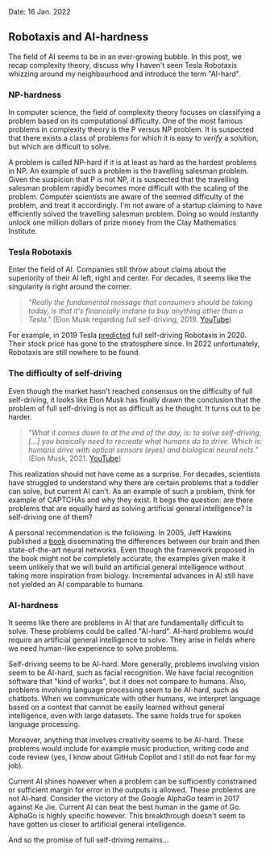Date: 16 Jan. 2022

## Robotaxis and AI-hardness
The field of AI seems to be in an ever-growing bubble.
In this post, we recap complexity theory, discuss why I haven't seen Tesla Robotaxis whizzing around my neighbourhood and introduce the term "AI-hard".

### NP-hardness
In computer science, the field of complexity theory focuses on classifying a problem based on its computational difficulty.
One of the most famous problems in complexity theory is the P versus NP problem.
It is suspected that there exists a class of problems for which it is easy to _verify_ a solution, but which are difficult to solve.

A problem is called NP-hard if it is at least as hard as the hardest problems in NP.
An example of such a problem is the travelling salesman problem.
Given the suspicion that P is not NP, it is suspected that the travelling salesman problem rapidly becomes more difficult with the scaling of the problem.
Computer scientists are aware of the seemed difficulty of the problem, and treat it accordingly. 
I'm not aware of a startup claiming to have efficiently solved the travelling salesman problem.
Doing so would instantly unlock one million dollars of prize money from the Clay Mathematics Institute.

### Tesla Robotaxis
Enter the field of AI.
Companies still throw about claims about the superiority of their AI left, right and center.
For decades, it seems like the singularity is right around the corner.

> _"Really the fundamental message that consumers should be taking today, is that it's financially instane to buy anything other than a Tesla."_ (Elon Musk regarding full self-driving, 2019. [YouTube](https://www.youtube.com/watch?v=F8TLsdpYsow))

For example, in 2019 Tesla [predicted](https://www.youtube.com/watch?v=0GnH_C6NrOM) full self-driving Robotaxis in 2020.
Their stock price has gone to the stratosphere since.
In 2022 unfortunately, Robotaxis are still nowhere to be found.

### The difficulty of self-driving
Even though the market hasn't reached consensus on the difficulty of full self-driving, it looks like Elon Musk has finally drawn the conclusion that the problem of full self-driving is not as difficult as he thought.
It turns out to be harder.

> _"What it comes down to at the end of the day, is: to solve self-driving, [...] you basically need to recreate what humans do to drive. Which is: humans drive with optical sensors (eyes) and biological neural nets."_ (Elon Musk, 2021. [YouTube](https://www.youtube.com/watch?v=DxREm3s1scA&t=3945s))

This realization should not have come as a surprise.
For decades, scientists have struggled to understand why there are certain problems that a toddler can solve, but current AI can't.
As an example of such a problem, think for example of CAPTCHAs and why they exist.
It begs the question: are there problems that are equally hard as solving artificial general intelligence?
Is self-driving one of them?

A personal recommendation is the following.
In 2005, Jeff Hawkins published a [book](https://en.wikipedia.org/wiki/On_Intelligence) disseminating the differences between our brain and then state-of-the-art neural networks.
Even though the framework proposed in the book might not be completely accurate, the examples given make it seem unlikely that we will build an artificial general intelligence without taking more inspiration from biology.
Incremental advances in AI still have not yielded an AI comparable to humans.

### AI-hardness 
It seems like there are problems in AI that are fundamentally difficult to solve.
These problems could be called "AI-hard".
AI-hard problems would require an artificial general intelligence to solve.
They arise in fields where we need human-like experience to solve problems.

Self-driving seems to be AI-hard.
More generally, problems involving vision seem to be AI-hard, such as facial recognition.
We have facial recognition software that "kind of works", but it does not compare to humans.
Also, problems involving language processing seem to be AI-hard, such as chatbots.
When we communicate with other humans, we interpret language based on a context that cannot be easily learned without general intelligence, even with large datasets.
The same holds true for spoken language processing.

Moreover, anything that involves creativity seems to be AI-hard.
These problems would include for example music production, writing code and code review (yes, I know about GitHub Copilot and I still do not fear for my job).

Current AI shines however when a problem can be sufficiently constrained or sufficient margin for error in the outputs is allowed.
These problems are not AI-hard.
Consider the victory of the Google AlphaGo team in 2017 against Ke Jie.
Current AI can beat the best human in the game of Go.
AlphaGo is highly specific however.
This breakthrough doesn't seem to have gotten us closer to artificial general intelligence.

And so the promise of full self-driving remains...
